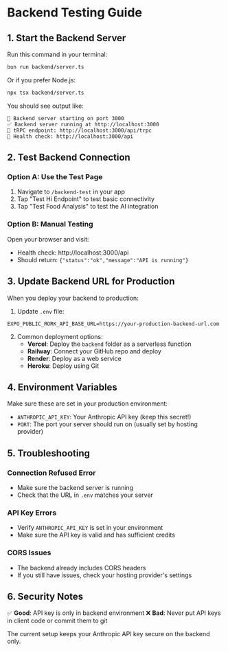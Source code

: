 # Backend Testing Guide

## 1. Start the Backend Server

Run this command in your terminal:

```bash
bun run backend/server.ts
```

Or if you prefer Node.js:

```bash
npx tsx backend/server.ts
```

You should see output like:
```
🚀 Backend server starting on port 3000
✅ Backend server running at http://localhost:3000
📡 tRPC endpoint: http://localhost:3000/api/trpc
🏥 Health check: http://localhost:3000/api
```

## 2. Test Backend Connection

### Option A: Use the Test Page
1. Navigate to `/backend-test` in your app
2. Tap "Test Hi Endpoint" to test basic connectivity
3. Tap "Test Food Analysis" to test the AI integration

### Option B: Manual Testing
Open your browser and visit:
- Health check: http://localhost:3000/api
- Should return: `{"status":"ok","message":"API is running"}`

## 3. Update Backend URL for Production

When you deploy your backend to production:

1. Update `.env` file:
```env
EXPO_PUBLIC_RORK_API_BASE_URL=https://your-production-backend-url.com
```

2. Common deployment options:
   - **Vercel**: Deploy the `backend` folder as a serverless function
   - **Railway**: Connect your GitHub repo and deploy
   - **Render**: Deploy as a web service
   - **Heroku**: Deploy using Git

## 4. Environment Variables

Make sure these are set in your production environment:
- `ANTHROPIC_API_KEY`: Your Anthropic API key (keep this secret!)
- `PORT`: The port your server should run on (usually set by hosting provider)

## 5. Troubleshooting

### Connection Refused Error
- Make sure the backend server is running
- Check that the URL in `.env` matches your server

### API Key Errors
- Verify `ANTHROPIC_API_KEY` is set in your environment
- Make sure the API key is valid and has sufficient credits

### CORS Issues
- The backend already includes CORS headers
- If you still have issues, check your hosting provider's settings

## 6. Security Notes

✅ **Good**: API key is only in backend environment
❌ **Bad**: Never put API keys in client code or commit them to git

The current setup keeps your Anthropic API key secure on the backend only.